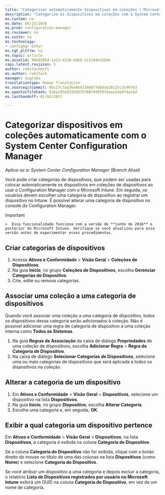 ```yaml
---
title: "Categorizar automaticamente dispositivos em coleções | Microsoft Docs"
description: "Categorize os dispositivos em coleções com o System Center Configuration Manager."
ms.custom: na
ms.date: 04/23/2016
ms.prod: configuration-manager
ms.reviewer: na
ms.suite: na
ms.technology:
- configmgr-other
ms.tgt_pltfrm: na
ms.topic: article
ms.assetid: 98b038b4-1a13-4228-bdb8-a12194e32b0e
caps.latest.revision: 5
author: robstackmsft
ms.author: robstack
manager: angrobe
translationtype: Human Translation
ms.sourcegitcommit: 05c27c7aa36e0b4236867766dab36125c31467b3
ms.openlocfilehash: b1bac05e9335dd757b8f499f97daea24e0f4acbd
ms.lasthandoff: 01/03/2017

---
```

# <a name="automatically-categorize-devices-into-collections-with-system-center-configuration-manager"></a>Categorizar dispositivos em coleções automaticamente com o System Center Configuration Manager

*Aplica-se a: System Center Configuration Manager (Branch Atual)*

Você pode criar categorias de dispositivos, que podem ser usadas para colocar automaticamente os dispositivos em coleções de dispositivos ao usar o Configuration Manager com o Microsoft Intune. Em seguida, os usuários devem escolher uma categoria de dispositivo ao registrar um dispositivo no Intune. É possível alterar uma categoria de dispositivo no console do Configuration Manager.

> [!IMPORTANT]  
    >  Essa funcionalidade funciona com a versão de **junho de 2016** e posterior do Microsoft Intune. Verifique se você atualizou para essa versão antes de experimentar esses procedimentos.

## <a name="create-device-categories"></a>Criar categorias de dispositivos

1.  Acesse **Ativos e Conformidade** > **Visão Geral** > **Coleções de Dispositivos**.
2.  Na guia **Início**, no grupo **Coleções de Dispositivos**, escolha **Gerenciar Categorias de Dispositivo**.
3.  Crie, edite ou remova categorias.

## <a name="associate-a-collection-with-a-device-category"></a>Associar uma coleção a uma categoria de dispositivos

Quando você associar uma coleção a uma categoria de dispositivo, todos os dispositivos dessa categoria serão adicionados à coleção. Não é possível adicionar uma regra de categoria de dispositivo a uma coleção interna como **Todos os Sistemas**.

1.  Na guia **Regras de Associação** da caixa de diálogo **Propriedades** de uma coleção de dispositivos, escolha **Adicionar Regra** > **Regra de Categoria de Dispositivo**.
2.  Na caixa de diálogo **Selecionar Categorias de Dispositivos**, selecione uma ou mais categorias de dispositivos que será aplicada a todos os dispositivos na coleção.

## <a name="change-the-category-of-a-device"></a>Alterar a categoria de um dispositivo

1.  Em **Ativos e Conformidade** > **Visão Geral** > **Dispositivos**, selecione um dispositivo na lista **Dispositivos**.
2.  Na guia **Início**, no grupo **Dispositivo**, escolha **Alterar Categoria**.
3.  Escolha uma categoria e, em seguida, **OK**.

## <a name="view-which-category-a-device-belongs-to"></a>Exibir a qual categoria um dispositivo pertence

Em **Ativos e Conformidade** > **Visão Geral** > **Dispositivos**, na lista **Dispositivos**, a categoria é exibida na coluna **Categoria de Dispositivo**.

Se a coluna **Categoria do Dispositivo** não for exibida, clique com o botão direito do mouse no título de uma das colunas na lista **Dispositivos** (como **Nome**) e selecione **Categoria do Dispositivo**.

Se você atribuir um dispositivo a uma categoria e depois excluir a categoria, o relatório **Lista de Dispositivos registrados por usuário no Microsoft Intune** exibirá um GUID na coluna **Categoria do Dispositivo**, em vez de um nome de categoria.

